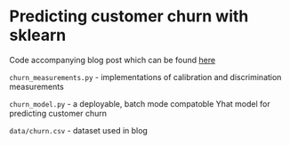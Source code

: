 Predicting customer churn with sklearn
=====

Code accompanying blog post which can be found [here](http://blog.yhathq.com/posts/predicting-customer-churn-with-sklearn.html)

`churn_measurements.py` - implementations of calibration and discrimination measurements

`churn_model.py` - a deployable, batch mode compatoble Yhat model for predicting customer churn

`data/churn.csv` - dataset used in blog
